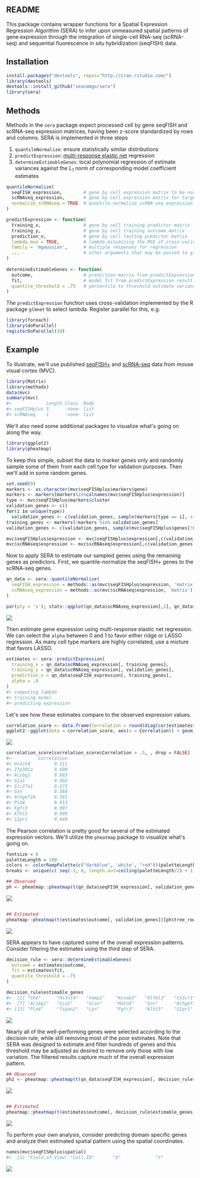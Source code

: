 
<!-- README.md is generated from README.Rmd. Please edit that file -->
README
------

This package contains wrapper functions for a Spatial Expression Regression Algorithm (SERA) to infer upon unmeasured spatial patterns of gene expression through the integration of single-cell RNA-seq (scRNA-seq) and sequential fluorescence *in situ* hybridization (seqFISH) data.

Installation
------------

``` r
install.packages("devtools", repos="http://cran.rstudio.com/")
library(devtools)
devtools::install_github("seasamgo/sera")
library(sera)
```

Methods
-------

Methods in the `sera` package expect processed cell by gene seqFISH and scRNA-seq expression matrices, having been z-score standardized by rows and columns. SERA is implemented in three steps

1.  `quantileNormalize`: ensure statistically similar distributions
2.  `predictExpression`: [multi-response elastic net](https://arxiv.org/abs/1311.6529) regression
3.  `determineEstimableGenes`: local polynomial regression of estimate variances against the *L*<sub>1</sub> norm of corresponding model coefficient estimates

``` r
quantileNormalize(
  seqFISH_expression,        # gene by cell expression matrix to be normalized
  scRNAseq_expression,       # gene by cell expression matrix for target
  normalize_scRNAseq = TRUE  # quantile-normalize scRNA-seq expression first
)

predictExpression <- function(
  training_x,                # gene by cell training predictor matrix
  training_y,                # gene by cell training outcome matrix
  prediction_x,              # gene by cell testing predictor matrix
  lambda_mse = TRUE,         # lambda minimizing the MSE of cross-validation
  family = 'mgaussian',      # multiple responses for regression
  ...                        # other arguments that may be passed to glmnet
)
  
determineEstimableGenes <- function(
  outcome,                   # prediction matrix from predictExpression result
  fit,                       # model fit from predictExpression result
  quantile_threshold = .75   # percentile to threshold estimate variances
)
```

The `predictExpression` function uses cross-validation implemented by the R package `glmnet` to select lambda. Register parallel for this, e.g.

``` r
library(foreach)
library(doParallel)
registerDoParallel(10) 
```

Example
-------

To illustrate, we'll use published [seqFISH+](https://doi.org/10.1038/s41586-019-1049-y) and [scRNA-seq](https://doi.org/10.1038/nn.4216) data from mouse visual cortex (MVC).

``` r
library(Matrix)
library(methods)
data(mvc)
summary(mvc)
#>             Length Class  Mode
#> seqFISHplus 5      -none- list
#> scRNAseq    1      -none- list
```

We'll also need some additional packages to visualize what's going on along the way.

``` r
library(ggplot2)
library(pheatmap)
```

To keep this simple, subset the data to marker genes only and randomly sample some of them from each cell type for validation purposes. Then we'll add in some random genes.

``` r
set.seed(0)
markers <- as.character(mvc$seqFISHplus$markers$gene)
markers <- markers[markers%in%colnames(mvc$seqFISHplus$expression)]
type <- mvc$seqFISHplus$markers$cluster
validation_genes <- c()
for(i in unique(type))
  validation_genes <- c(validation_genes, sample(markers[type == i], size = 2))
training_genes <- markers[!markers %in% validation_genes]
validation_genes <- c(validation_genes, sample(mvc$seqFISHplus$genes[!mvc$seqFISHplus$genes%in%validation_genes], size = 50))

mvc$seqFISHplus$expression <- mvc$seqFISHplus$expression[,c(validation_genes, training_genes)]
mvc$scRNAseq$expression <- mvc$scRNAseq$expression[,c(validation_genes, training_genes)]
```

Now to apply SERA to estimate our sampled genes using the remaining genes as predictors. First, we quantile-normalize the seqFISH+ genes to the scRNA-seq genes.

``` r
qn_data <- sera::quantileNormalize(
  seqFISH_expression = methods::as(mvc$seqFISHplus$expression, 'matrix'),
  scRNAseq_expression = methods::as(mvc$scRNAseq$expression, 'matrix'),
)

par(pty = 's'); stats::qqplot(qn_data$scRNAseq_expression[,1], qn_data$seqFISH_expression[,1], xlab = 'scRNA-seq', ylab = 'seqFISH', main = paste(markers[1], 'quantiles')); abline(a = 0, b = 1, col = 2)
```

![](man/figures/README-unnamed-chunk-8-1.png)

Then estimate gene expression using multi-response elastic net regression. We can select the `alpha` between 0 and 1 to favor either ridge or LASSO regression. As many cell type markers are highly correlated, use a mixture that favors LASSO.

``` r
estimates <- sera::predictExpression(
  training_x = qn_data$scRNAseq_expression[, training_genes],
  training_y = qn_data$scRNAseq_expression[, validation_genes],
  prediction_x = qn_data$seqFISH_expression[, training_genes],
  alpha = .9
)
#> computing lambda 
#> training model 
#> predicting expression
```

Let's see how these estimates compare to the observed expression values.

``` r
correlation_score <- data.frame(Correlation = round(diag(cor(estimates$outcome, qn_data$seqFISH_expression[, validation_genes])), 3))
ggplot2::ggplot(data = correlation_score, aes(x = Correlation)) + geom_histogram(binwidth = .1) + ylab('Genes')
```

![](man/figures/README-unnamed-chunk-10-1.png)

``` r
correlation_score[correlation_score$Correlation > .5, , drop = FALSE]
#>          Correlation
#> Hs3st4         0.511
#> Zfp385a        0.600
#> Acsbg1         0.683
#> Gja1           0.802
#> Slc27a1        0.573
#> Gsn            0.588
#> Arhgef10       0.591
#> Pld4           0.913
#> Fgfr3          0.997
#> Klhl5          0.999
#> S1pr1          0.940
```

The Pearson correlation is pretty good for several of the estimated expression vectors. We'll utilize the `pheatmap` package to visualize what's going on.

``` r
fontsize = 8
paletteLength = 100
colors <- colorRampPalette(c("darkblue", 'white', "red"))(paletteLength)
breaks <- unique(c( seq(-3, 0, length.out=ceiling(paletteLength/2) + 1), seq(3/paletteLength, 3, length.out=floor(paletteLength/2))))

## Observed
ph <- pheatmap::pheatmap(t(qn_data$seqFISH_expression[, validation_genes]), show_colnames = F, show_rownames = F, cluster_rows = T, cluster_cols = T, clustering_distance_rows = 'correlation', clustering_distance_cols = 'correlation', scale = 'none', treeheight_row = 0, treeheight_col = 0, color = colors, fontsize = fontsize, breaks = breaks)
```

![](man/figures/README-unnamed-chunk-11-1.png)

``` r

## Estimated
pheatmap::pheatmap(t(estimates$outcome[, validation_genes])[ph$tree_row$order, ph$tree_col$order], show_colnames = F, show_rownames = F, cluster_rows = F, cluster_cols = F, clustering_distance_rows = 'correlation', clustering_distance_cols = 'correlation', scale = 'none', treeheight_row = 0, treeheight_col = 0, color = colors, fontsize = fontsize, breaks = breaks)
```

![](man/figures/README-unnamed-chunk-11-2.png)

SERA appears to have captured some of the overall expression patterns. Consider filtering the estimates using the third step of SERA.

``` r
decision_rule <- sera::determineEstimableGenes(
  outcome = estimates$outcome,
  fit = estimates$fit,
  quantile_threshold = .75
)

decision_rule$estimable_genes
#>  [1] "She"      "Hs3st4"   "Vamp1"    "Kcnab3"   "Olfml3"   "Cx3cr1"  
#>  [7] "Acsbg1"   "Gja1"     "Vcan"     "Matn4"    "Gsn"      "Arhgef10"
#> [13] "Pld4"     "Tspan2"   "Lyn"      "Fgfr3"    "Klhl5"    "S1pr1"
```

![](man/figures/README-unnamed-chunk-13-1.png)

Nearly all of the well-performing genes were selected according to the decision rule, while still removing most of the poor estimates. Note that SERA was designed to estimate and filter hundreds of genes and this threshold may be adjusted as desired to remove only those with low variation. The filtered results capture much of the overall expression pattern.

``` r
## Observed
ph2 <- pheatmap::pheatmap(t(qn_data$seqFISH_expression[, decision_rule$estimable_genes]), show_colnames = F, show_rownames = T, cluster_rows = T, cluster_cols = T, clustering_distance_rows = 'correlation', clustering_distance_cols = 'correlation', scale = 'none', treeheight_row = 0, treeheight_col = 0, color = colors, fontsize = fontsize, breaks = breaks)
```

![](man/figures/README-unnamed-chunk-14-1.png)

``` r

## Estimated
pheatmap::pheatmap(t(estimates$outcome[, decision_rule$estimable_genes])[ph2$tree_row$order, ph2$tree_col$order], show_colnames = F, show_rownames = T, cluster_rows = F, cluster_cols = F, clustering_distance_rows = 'correlation', clustering_distance_cols = 'correlation', scale = 'none', treeheight_row = 0, treeheight_col = 0, color = colors, fontsize = fontsize, breaks = breaks)
```

![](man/figures/README-unnamed-chunk-14-2.png)

To perform your own analysis, consider predicting domain specific genes and analyze their estimated spatial pattern using the spatial coordinates.

``` r
names(mvc$seqFISHplus$spatial)
#>  [1] "Field.of.View" "Cell.ID"       "X"             "Y"    
```

![](man/figures/README-unnamed-chunk-16-1.png)
